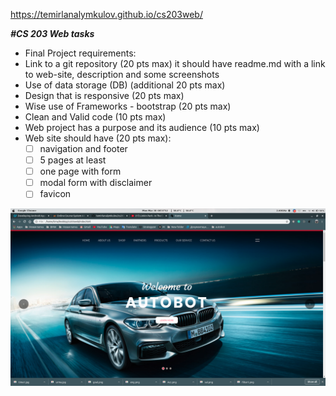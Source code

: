 https://temirlanalymkulov.github.io/cs203web/

__*#CS 203 Web tasks*__
* Final Project requirements:
* Link to a git repository (20 pts max) it should have readme.md with a link to web-site, description and some screenshots
* Use of data storage (DB) (additional 20 pts max)
* Design that is responsive (20 pts max)
* Wise use of Frameworks - bootstrap (20 pts max)
* Clean and Valid code (10 pts max)
* Web project has a purpose and its audience (10 pts max)
* Web site should have (20 pts max):
	- [ ] navigation and footer
	- [ ] 5 pages at least
	- [ ] one page with form 
	- [ ] modal form with disclaimer
	- [ ] favicon

![AutoBot](screenshot.png?raw=true "Optional Title")

